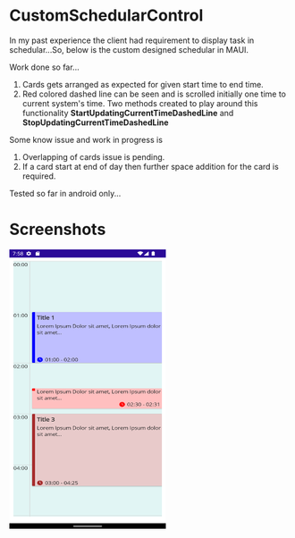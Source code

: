 # CustomSchedularControl
In my past experience the client had requirement to display task in schedular...So, below is the custom designed schedular in MAUI.

Work done so far...
1) Cards gets arranged as expected for given start time to end time.
2) Red colored dashed line can be seen and is scrolled initially one time to current system's time. Two methods created to play around this functionality **StartUpdatingCurrentTimeDashedLine** and **StopUpdatingCurrentTimeDashedLine**

Some know issue and work in progress is
1) Overlapping of cards issue is pending.
2) If a card start at end of day then further space addition for the card is required.

Tested so far in android only...
# Screenshots
<img src="https://github.com/PrayagMisal/CustomSchedularControl/blob/master/pic1.png" width="280" height="500">
